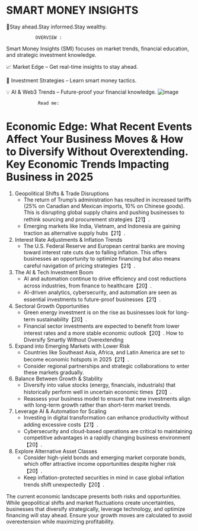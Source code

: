 # SMART MONEY INSIGHTS

🚀Stay ahead.Stay informed.Stay wealthy. 

               OVERVIEW :

Smart Money Insights (SMI) focuses on market trends, financial education, and strategic investment knowledge.

📈 Market Edge – Get real-time insights to stay ahead.

🎯 Investment Strategies – Learn smart money tactics.

💡 AI & Web3 Trends – Future-proof your financial knowledge.
![image](https://github.com/user-attachments/assets/5d4d0a43-8844-4465-894c-0343e7ee7965)

                Read me: 
                
# Economic Edge: What Recent Events Affect Your Business Moves & How to Diversify Without Overextending. Key Economic Trends Impacting Business in 2025

1. Geopolitical Shifts & Trade Disruptions
    * The return of Trump’s administration has resulted in increased tariffs (25% on Canadian and Mexican imports, 10% on Chinese goods). This is disrupting global supply chains and pushing businesses to rethink sourcing and procurement strategies【21】.
    * Emerging markets like India, Vietnam, and Indonesia are gaining traction as alternative supply hubs【21】.
2. Interest Rate Adjustments & Inflation Trends
    * The U.S. Federal Reserve and European central banks are moving toward interest rate cuts due to falling inflation. This offers businesses an opportunity to optimize financing but also means careful navigation of pricing strategies【21】.
3. The AI & Tech Investment Boom
    * AI and automation continue to drive efficiency and cost reductions across industries, from finance to healthcare【20】.
    * AI-driven analytics, cybersecurity, and automation are seen as essential investments to future-proof businesses【21】.
4. Sectoral Growth Opportunities
    * Green energy investment is on the rise as businesses look for long-term sustainability【20】.
    * Financial sector investments are expected to benefit from lower interest rates and a more stable economic outlook【20】.
How to Diversify Smartly Without Overextending
1. Expand into Emerging Markets with Lower Risk
    * Countries like Southeast Asia, Africa, and Latin America are set to become economic hotspots in 2025【21】.
    * Consider regional partnerships and strategic collaborations to enter these markets gradually.
2. Balance Between Growth & Stability
    * Diversify into value stocks (energy, financials, industrials) that historically perform well in uncertain economic times【20】.
    * Reassess your business model to ensure that new investments align with long-term growth rather than short-term market trends.
3. Leverage AI & Automation for Scaling
    * Investing in digital transformation can enhance productivity without adding excessive costs【21】.
    * Cybersecurity and cloud-based operations are critical to maintaining competitive advantages in a rapidly changing business environment【20】.
4. Explore Alternative Asset Classes
    * Consider high-yield bonds and emerging market corporate bonds, which offer attractive income opportunities despite higher risk【20】.
    * Keep inflation-protected securities in mind in case global inflation trends shift unexpectedly【20】.


The current economic landscape presents both risks and opportunities. While geopolitical shifts and market fluctuations create uncertainties, businesses that diversify strategically, leverage technology, and optimize financing will stay ahead. Ensure your growth moves are calculated to avoid overextension while maximizing profitability.

